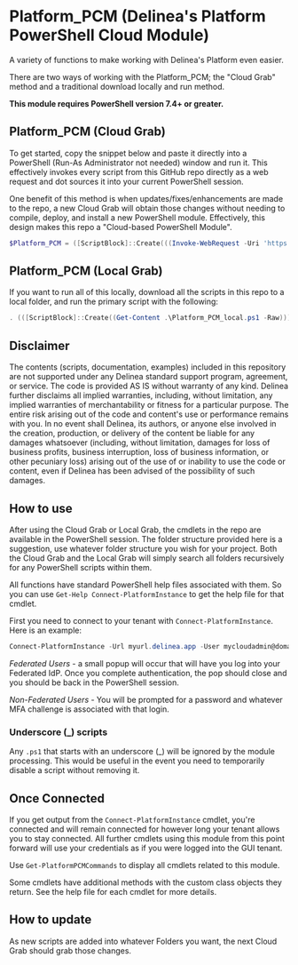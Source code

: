 # Platform_PCM (Delinea's Platform PowerShell Cloud Module)

A variety of functions to make working with Delinea's Platform even easier.

There are two ways of working with the Platform_PCM; the "Cloud Grab" method and a traditional download locally and run method.

**This module requires PowerShell version 7.4+ or greater.**

## Platform_PCM (Cloud Grab)

To get started, copy the snippet below and paste it directly into a PowerShell (Run-As Administrator not needed) window and run it. This effectively invokes every script from this GitHub repo directly as a web request and dot sources it into your current PowerShell session.

One benefit of this method is when updates/fixes/enhancements are made to the repo, a new Cloud Grab will obtain those changes without needing to compile, deploy, and install a new PowerShell module. Effectively, this design makes this repo a "Cloud-based PowerShell Module".

```PowerShell
$Platform_PCM = ([ScriptBlock]::Create(((Invoke-WebRequest -Uri 'https://raw.githubusercontent.com/DelineaPS/Platform_PCM/main/Platform_PCM.ps1').Content))); . $Platform_PCM
```

## Platform_PCM (Local Grab)

If you want to run all of this locally, download all the scripts in this repo to a local folder, and run the primary script with the following:

```PowerShell
. (([ScriptBlock]::Create((Get-Content .\Platform_PCM_local.ps1 -Raw))))
```

## Disclaimer

The contents (scripts, documentation, examples) included in this repository are not supported under any Delinea standard support program, agreement, or service. The code is provided AS IS without warranty of any kind. Delinea further disclaims all implied warranties, including, without limitation, any implied warranties of merchantability or fitness for a particular purpose. The entire risk arising out of the code and content's use or performance remains with you. In no event shall Delinea, its authors, or anyone else involved in the creation, production, or delivery of the content be liable for any damages whatsoever (including, without limitation, damages for loss of business profits, business interruption, loss of business information, or other pecuniary loss) arising out of the use of or inability to use the code or content, even if Delinea has been advised of the possibility of such damages.

## How to use

After using the Cloud Grab or Local Grab, the cmdlets in the repo are available in the PowerShell session. The folder structure provided here is a suggestion, use whatever folder structure you wish for your project. Both the Cloud Grab and the Local Grab will simply search all folders recursively for any PowerShell scripts within them.

All functions have standard PowerShell help files associated with them. So you can use `Get-Help Connect-PlatformInstance` to get the help file for that cmdlet.

First you need to connect to your tenant with `Connect-PlatformInstance`. Here is an example:

```PowerShell
Connect-PlatformInstance -Url myurl.delinea.app -User mycloudadmin@domain.com
```

*Federated Users* - a small popup will occur that will have you log into your Federated IdP. Once you complete authentication, the pop should close and you should be back in the PowerShell session.

*Non-Federated Users* - You will be prompted for a password and whatever MFA challenge is associated with that login.

### Underscore (_) scripts

Any `.ps1` that starts with an underscore (_) will be ignored by the module processing. This would be useful in the event you need to temporarily disable a script without removing it.

## Once Connected

If you get output from the `Connect-PlatformInstance` cmdlet, you're connected and will remain connected for however long your tenant allows you to stay connected. All further cmdlets using this module from this point forward will use your credentials as if you were logged into the GUI tenant.

Use `Get-PlatformPCMCommands` to display all cmdlets related to this module.

Some cmdlets have additional methods with the custom class objects they return. See the help file for each cmdlet for more details.

## How to update

As new scripts are added into whatever Folders you want, the next Cloud Grab should grab those changes.
